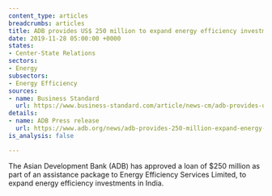 ```yaml
---
content_type: articles
breadcrumbs: articles
title: ADB provides US$ 250 million to expand energy efficiency investments in India
date: 2019-11-28 05:00:00 +0000
states:
- Center-State Relations
sectors:
- Energy
subsectors:
- Energy Efficiency
sources:
- name: Business Standard
  url: https://www.business-standard.com/article/news-cm/adb-provides-us-250-million-to-expand-energy-efficiency-investments-in-india-119112800420_1.html
details:
- name: ADB Press release
  url: https://www.adb.org/news/adb-provides-250-million-expand-energy-efficiency-investments-india
is_analysis: false

---
```

The Asian Development Bank (ADB) has approved a loan of $250 million as part of an assistance package to Energy Efficiency Services Limited, to expand energy efficiency investments in India.